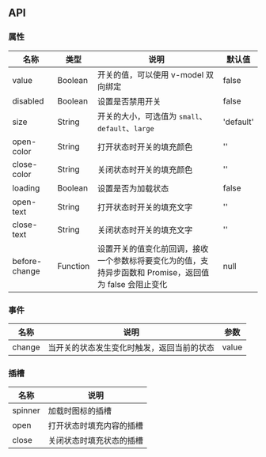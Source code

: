 ## API

### 属性

| 名称          | 类型     | 说明                                                                                                    | 默认值    |
| ------------- | -------- | ------------------------------------------------------------------------------------------------------- | --------- |
| value         | Boolean  | 开关的值，可以使用 v-model 双向绑定                                                                     | false     |
| disabled      | Boolean  | 设置是否禁用开关                                                                                        | false     |
| size          | String   | 开关的大小，可选值为 `small`、`default`、`large`                                                        | 'default' |
| open-color    | String   | 打开状态时开关的填充颜色                                                                                | ''        |
| close-color   | String   | 关闭状态时开关的填充颜色                                                                                | ''        |
| loading       | Boolean  | 设置是否为加载状态                                                                                      | false     |
| open-text     | String   | 打开状态时开关的填充文字                                                                                | ''        |
| close-text    | String   | 关闭状态时开关的填充文字                                                                                | ''        |
| before-change | Function | 设置开关的值变化前回调，接收一个参数标将要变化为的值，支持异步函数和 Promise，返回值为 false 会阻止变化 | null      |

### 事件

| 名称       | 说明                                       | 参数  |
| ---------- | ------------------------------------------ | ----- |
| change | 当开关的状态发生变化时触发，返回当前的状态 | value |

### 插槽

| 名称    | 说明                     |
| ------- | ------------------------ |
| spinner | 加载时图标的插槽         |
| open    | 打开状态时填充内容的插槽 |
| close   | 关闭状态时填充状态的插槽 |
